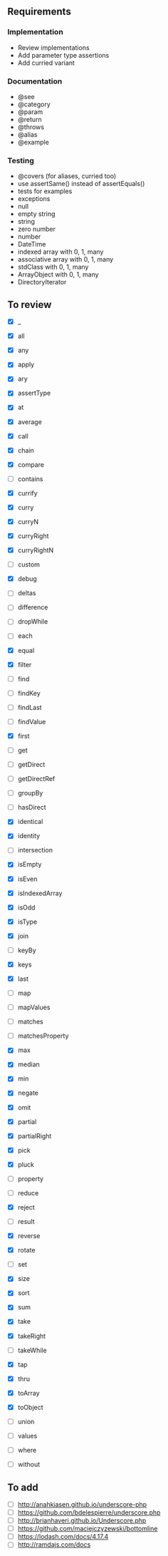 Requirements
---

### Implementation
- Review implementations
- Add parameter type assertions
- Add curried variant

### Documentation
- @see
- @category
- @param
- @return
- @throws
- @alias
- @example

### Testing
- @covers (for aliases, curried too)
- use assertSame() instead of assertEquals()
- tests for examples
- exceptions
- null
- empty string
- string
- zero number
- number
- DateTime
- indexed array with 0, 1, many
- associative array with 0, 1, many
- stdClass with 0, 1, many
- ArrayObject with 0, 1, many
- DirectoryIterator


To review
---
- [x] _
- [x] all
- [x] any
- [x] apply
- [x] ary
- [x] assertType
- [x] at
- [x] average
- [x] call
- [x] chain
- [x] compare
- [ ] contains
- [x] currify
- [x] curry
- [x] curryN
- [x] curryRight
- [x] curryRightN
- [ ] custom
- [x] debug
- [ ] deltas
- [ ] difference
- [ ] dropWhile
- [ ] each
- [x] equal
- [x] filter
- [ ] find
- [ ] findKey
- [ ] findLast
- [ ] findValue
- [x] first
- [ ] get
- [ ] getDirect
- [ ] getDirectRef
- [ ] groupBy
- [ ] hasDirect
- [x] identical
- [x] identity
- [ ] intersection
- [x] isEmpty
- [x] isEven
- [x] isIndexedArray
- [x] isOdd
- [x] isType
- [x] join
- [ ] keyBy
- [x] keys
- [x] last
- [ ] map
- [ ] mapValues
- [ ] matches
- [ ] matchesProperty
- [x] max
- [x] median
- [x] min
- [x] negate
- [x] omit
- [x] partial
- [x] partialRight
- [x] pick
- [x] pluck
- [ ] property
- [ ] reduce
- [x] reject
- [ ] result
- [x] reverse
- [x] rotate
- [ ] set
- [x] size
- [x] sort
- [x] sum
- [x] take
- [x] takeRight
- [ ] takeWhile
- [x] tap
- [x] thru
- [x] toArray
- [x] toObject
- [ ] union
- [ ] values
- [ ] where
- [ ] without


To add
---
- [ ] http://anahkiasen.github.io/underscore-php
- [ ] https://github.com/bdelespierre/underscore.php
- [ ] http://brianhaveri.github.io/Underscore.php
- [ ] https://github.com/maciejczyzewski/bottomline
- [ ] https://lodash.com/docs/4.17.4
- [ ] http://ramdajs.com/docs

